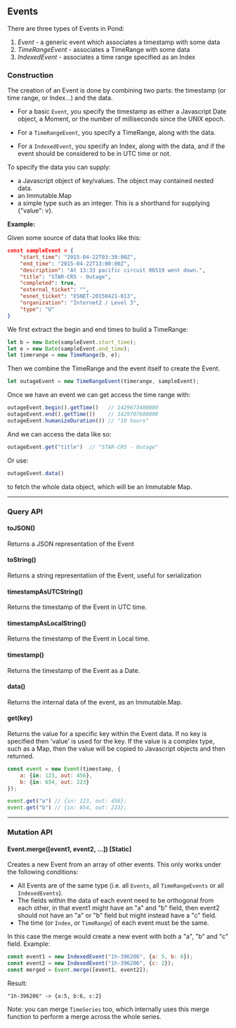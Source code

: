 ## Events

There are three types of Events in Pond:

1. *Event* - a generic event which associates a timestamp with some data
2. *TimeRangeEvent* - associates a TimeRange with some data
3. *IndexedEvent* - associates a time range specified as an Index

### Construction

The creation of an Event is done by combining two parts: the timestamp (or time range, or Index...) and the data.

 * For a basic `Event`, you specify the timestamp as either a Javascript Date object, a Moment, or the number of milliseconds since the UNIX epoch.

 * For a `TimeRangeEvent`, you specify a TimeRange, along with the data.

 * For a `IndexedEvent`, you specify an Index, along with the data, and if the event should be considered to be in UTC time or not.

To specify the data you can supply:
 * a Javascript object of key/values. The object may contained nested data.
 * an Immutable.Map
 * a simple type such as an integer. This is a shorthand for supplying {"value": v}.
 
**Example:**

Given some source of data that looks like this:

```json
const sampleEvent = {
    "start_time": "2015-04-22T03:30:00Z",
    "end_time": "2015-04-22T13:00:00Z",
    "description": "At 13:33 pacific circuit 06519 went down.",
    "title": "STAR-CR5 - Outage",
    "completed": true,
    "external_ticket": "",
    "esnet_ticket": "ESNET-20150421-013",
    "organization": "Internet2 / Level 3",
    "type": "U"
}
```

We first extract the begin and end times to build a TimeRange:

```js
let b = new Date(sampleEvent.start_time);
let e = new Date(sampleEvent.end_time);
let timerange = new TimeRange(b, e);
```

Then we combine the TimeRange and the event itself to create the Event.

```js
let outageEvent = new TimeRangeEvent(timerange, sampleEvent);
```

Once we have an event we can get access the time range with:

```js
outageEvent.begin().getTime()   // 1429673400000
outageEvent.end().getTime())    // 1429707600000
outageEvent.humanizeDuration()) // "10 hours"
```

And we can access the data like so:

```js
outageEvent.get("title")  // "STAR-CR5 - Outage"
```

Or use:

```js
outageEvent.data()
```

to fetch the whole data object, which will be an Immutable Map.

---

### Query API

#### toJSON()

Returns a JSON representation of the Event

#### toString()

Returns a string representation of the Event, useful for serialization

#### timestampAsUTCString()

Returns the timestamp of the Event in UTC time.

#### timestampAsLocalString()

Returns the timestamp of the Event in Local time.

#### timestamp()

Returns the timestamp of the Event as a Date.

#### data()

Returns the internal data of the event, as an Immutable.Map.

#### get(key)

Returns the value for a specific key within the Event data. If no key is specified then 'value' is used for the key. If the value is a complex type, such as a Map, then the value will be copied to Javascript objects and then returned.

```javascript
const event = new Event(timestamp, {
    a: {in: 123, out: 456},
    b: {in: 654, out: 223}
});

event.get("a") // {in: 123, out: 456};
event.get("b") // {in: 654, out: 223};
```
---

### Mutation API

#### Event.merge([event1, event2, ...]) [Static]

Creates a new Event from an array of other events. This only works under the following conditions:

 * All Events are of the same type (i.e. all `Events`, all `TimeRangeEvents` or all `IndexedEvents`).
 * The fields within the data of each event need to be orthogonal from each other, in that event1 might have an "a" and "b" field, then event2 should not have an "a" or "b" field but might instead have a "c" field.
 * The time (or `Index`, or `TimeRange`) of each event must be the same.

In this case the merge would create a new event with both a "a", "b" and "c" field. Example:

```javascript
const event1 = new IndexedEvent("1h-396206", {a: 5, b: 6});
const event2 = new IndexedEvent("1h-396206", {c: 2});
const merged = Event.merge([event1, event2]);
```

Result:
```
"1h-396206" -> {a:5, b:6, c:2}
```

Note: you can merge `TimeSeries` too, which internally uses this merge function to perform a merge across the whole series.
